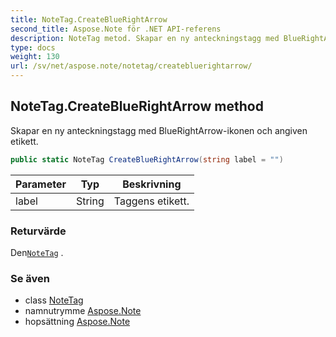```yaml
---
title: NoteTag.CreateBlueRightArrow
second_title: Aspose.Note för .NET API-referens
description: NoteTag metod. Skapar en ny anteckningstagg med BlueRightArrowikonen och angiven etikett.
type: docs
weight: 130
url: /sv/net/aspose.note/notetag/createbluerightarrow/
---
```

## NoteTag.CreateBlueRightArrow method

Skapar en ny anteckningstagg med BlueRightArrow-ikonen och angiven etikett.

```csharp
public static NoteTag CreateBlueRightArrow(string label = "")
```

| Parameter | Typ | Beskrivning |
| --- | --- | --- |
| label | String | Taggens etikett. |

### Returvärde

Den[`NoteTag`](../) .

### Se även

* class [NoteTag](../)
* namnutrymme [Aspose.Note](../../notetag/)
* hopsättning [Aspose.Note](../../../)



